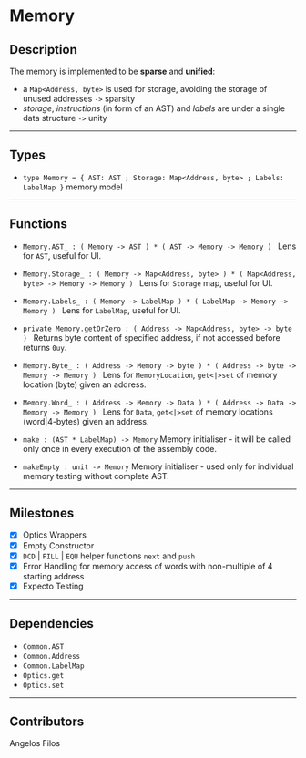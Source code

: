 # Memory

## Description
The memory is implemented to be __sparse__ and __unified__:
* a `Map<Address, byte>` is used for storage, avoiding the storage of unused addresses `->` sparsity
* _storage_, _instructions_ (in form of an AST) and _labels_ are under a single data structure `->` unity
---
## Types
* `type Memory = { AST: AST ; Storage: Map<Address, byte> ; Labels: LabelMap }` memory model
---
## Functions
* `Memory.AST_ : ( Memory -> AST ) * ( AST -> Memory -> Memory ) ` Lens for `AST`, useful for UI.
* `Memory.Storage_ : ( Memory -> Map<Address, byte> ) * ( Map<Address, byte> -> Memory -> Memory ) ` 
Lens for `Storage` map, useful for UI.
* `Memory.Labels_ : ( Memory -> LabelMap ) * ( LabelMap -> Memory -> Memory ) ` Lens for `LabelMap`, useful for UI.

* `private Memory.getOrZero : ( Address -> Map<Address, byte> -> byte ) ` 
Returns byte content of specified address, if not accessed before returns `0uy`.
* `Memory.Byte_ : ( Address -> Memory -> byte ) * ( Address -> byte -> Memory -> Memory ) ` 
Lens for `MemoryLocation`, `get<|>set` of memory location (byte) given an address.
* `Memory.Word_ : ( Address -> Memory -> Data ) * ( Address -> Data -> Memory -> Memory ) ` 
Lens for `Data`, `get<|>set` of memory locations (word|4-bytes) given an address.
* `make : (AST * LabelMap) -> Memory` Memory initialiser - it will be called only once in every execution of the assembly code.
* `makeEmpty : unit -> Memory` Memory initialiser - used only for individual memory testing without complete AST.
---
## Milestones
- [x] Optics Wrappers
- [x] Empty Constructor
- [x] `DCD` | `FILL` | `EQU` helper functions `next` and `push` 
- [x] Error Handling for memory access of words with non-multiple of 4 starting address
- [x] Expecto Testing
---
## Dependencies
* `Common.AST`
* `Common.Address`
* `Common.LabelMap`
* `Optics.get`
* `Optics.set`
---
## Contributors
Angelos Filos
